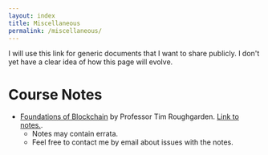 ```yaml
---
layout: index
title: Miscellaneous
permalink: /miscellaneous/
---
```

I will use this link for generic documents that I want to share publicly. I don't yet have a clear idea of how this page will evolve.

# **Course Notes**
* [Foundations of Blockchain](https://timroughgarden.github.io/fob21/) by Professor Tim Roughgarden. [Link to notes.](https://drive.google.com/drive/folders/1YmF_3DCrV50MY2pPnB5QPjDwtZOQ4J4N?usp=sharing).
    * Notes may contain errata. 
    * Feel free to contact me by email about issues with the notes.
